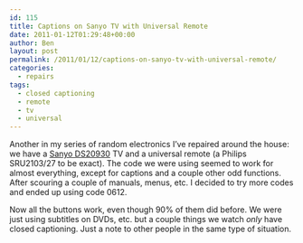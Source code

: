 ```yaml
---
id: 115
title: Captions on Sanyo TV with Universal Remote
date: 2011-01-12T01:29:48+00:00
author: Ben
layout: post
permalink: /2011/01/12/captions-on-sanyo-tv-with-universal-remote/
categories:
  - repairs
tags:
  - closed captioning
  - remote
  - tv
  - universal
---
```

Another in my series of random electronics I&#8217;ve repaired around the house: we have a [Sanyo DS20930](http://www.sanyotv.com/DS20930%20(E)%200169--.pdf) TV and a universal remote (a Philips SRU2103/27 to be exact). The code we were using seemed to work for almost everything, except for captions and a couple other odd functions. After scouring a couple of manuals, menus, etc. I decided to try more codes and ended up using code 0612.

Now all the buttons work, even though 90% of them did before. We were just using subtitles on DVDs, etc. but a couple things we watch _only_ have closed captioning. Just a note to other people in the same type of situation.
